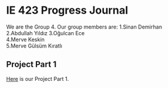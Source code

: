 # IE 423 Progress Journal

We are the Group 4. Our group members are:
1.Sinan Demirhan  
2.Abdullah Yıldız 
3.Oğulcan Ece   
4.Merve Keskin  
5.Merve Gülsüm Kıratlı


## Project Part 1
[Here](files/PART-1.html) is our Project Part 1.
